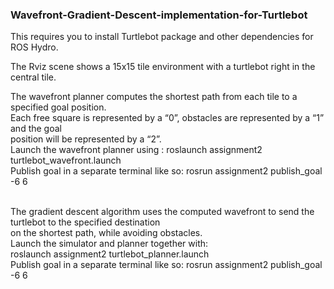 ### Wavefront-Gradient-Descent-implementation-for-Turtlebot
This requires you to install Turtlebot package and other dependencies for ROS Hydro. <br />

The Rviz scene shows a 15x15 tile environment with a turtlebot right in the central tile. <br />

The wavefront planner computes the shortest path from each tile to a specified goal position. <br />
Each free square is represented by a “0”, obstacles are represented by a “1” and the goal <br />
position will be represented by a “2”.<br />
Launch the wavefront planner using : roslaunch assignment2 turtlebot_wavefront.launch  <br />
Publish goal in a separate terminal like so: rosrun assignment2 publish_goal -6 6 <br />
<br />

The gradient descent algorithm uses the computed wavefront to send the turtlebot to the specified destination<br />
on the shortest path, while avoiding obstacles.<br />
Launch the simulator and planner together with:<br /> roslaunch assignment2 turtlebot_planner.launch <br />
Publish goal in a separate terminal like so: rosrun assignment2 publish_goal -6 6 <br />
